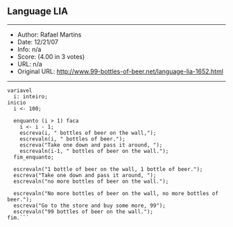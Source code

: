 
## Language LIA ##
---
- Author: Rafael Martins
- Date: 12/21/07
- Info: n/a
- Score:  (4.00 in 3 votes)
- URL: n/a
- Original URL: http://www.99-bottles-of-beer.net/language-lia-1652.html
---

```algoritmo LIA;
variavel
  i: inteiro;
inicio
  i <- 100;

  enquanto (i > 1) faca
    i <- i - 1;
    escreva(i, " bottles of beer on the wall,");
    escrevaln(i, " bottles of beer.");
    escreva("Take one down and pass it around, ");
    escrevaln(i-1, " bottles of beer on the wall.");    
  fim_enquanto;

  escrevaln("1 bottle of beer on the wall, 1 bottle of beer.");
  escreva("Take one down and pass it around, ");
  escrevaln("no more bottles of beer on the wall.");

  escrevaln("No more bottles of beer on the wall, no more bottles of beer.");
  escreva("Go to the store and buy some more, 99");
  escrevaln("99 bottles of beer on the wall.");
fim.```